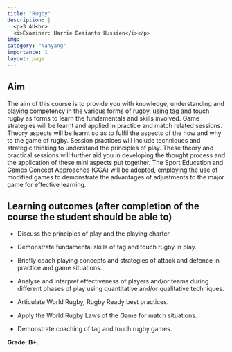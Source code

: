 ```yaml
---
title: "Rugby"
description: |
  <p>3 AU<br>
  <i>Examiner: Harrie Desianto Hussien</i></p>
img:
category: "Nanyang"
importance: 1
layout: page
---
```


## Aim

The aim of this course is to provide you with knowledge, understanding and playing competency in the various forms of rugby, using tag and touch rugby as forms to learn the fundamentals and skills involved. Game strategies will be learnt and applied in practice and match related sessions. Theory aspects will be learnt so as to fulfil the aspects of the how and why to the game of rugby. Session practices will include techniques and strategic thinking to understand the principles of play. These theory and practical sessions will further aid you in developing the thought process and the application of these mini aspects put together. The Sport Education and Games Concept Approaches (GCA) will be adopted, employing the use of modified games to demonstrate the advantages of adjustments to the major game for effective learning.

## Learning outcomes (after completion of the course the student should be able to)

- Discuss the principles of play and the playing charter.

- Demonstrate fundamental skills of tag and touch rugby in play.

- Briefly coach playing concepts and strategies of attack and defence in practice and game situations.

- Analyse and interpret effectiveness of players and/or teams during different phases of play using quantitative and/or qualitative techniques.

- Articulate World Rugby, Rugby Ready best practices.

- Apply the World Rugby Laws of the Game for match situations.

- Demonstrate coaching of tag and touch rugby games.

**Grade: B+.**
